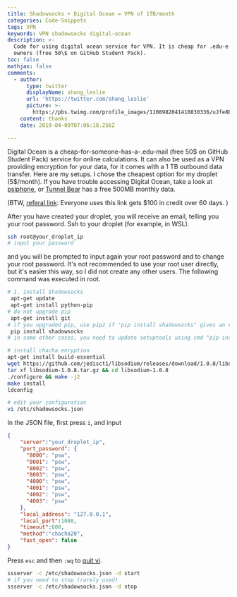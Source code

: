```yaml
---
title: Shadowsocks + Digital Ocean = VPN of 1TB/month
categories: Code-Snippets
tags: VPN
keywords: VPN shadowsocks digital-ocean
description: >-
  Code for using digital ocean service for VPN. It is cheap for .edu-e-mail
  owners (free 50\$ on GitHub Student Pack).
toc: false
mathjax: false
comments:
  - author:
      type: twitter
      displayName: shang_leslie
      url: 'https://twitter.com/shang_leslie'
      picture: >-
        https://pbs.twimg.com/profile_images/1108982041410830336/uJfe8Ecr_bigger.jpg
    content: thanks
    date: 2019-04-09T07:06:18.256Z

---
```


Digital Ocean is a cheap-for-someone-has-a-.edu-mail (free 50\$ on GitHub Student Pack) service for online calculations. It can also be used as a VPN providing encryption for your data, for it comes with a 1 TB outbound data transfer. Here are my setups. I chose the cheapest option for my droplet (5\$/month). If you have trouble accessing Digital Ocean, take a look at [psiphone](https://www.psiphon3.com/en/index.html), or [Tunnel Bear](https://www.tunnelbear.com/) has a free 500MB monthly data.

(BTW, [referal link](https://m.do.co/c/f9c641f35d87): Everyone uses this link gets $100 in credit over 60 days. )

After you have created your droplet, you will receive an email, telling you your root password. Ssh to your droplet (for example, in WSL). 

```bash
ssh root@your_droplet_ip
# input your password
```

and you will be prompted to input again your root password and to change your root password. It's not recommended to use your root user directly, but it's easier this way, so I did not create any other users. The following command was executed in root.

```bash
# 1. install Shadowsocks
 apt-get update
 apt-get install python-pip
# do not upgrade pip
 apt-get install git
# if you upgraded pip, use pip2 if "pip install shadowsocks" gives an error
 pip install shadowsocks
# in some other cases, you need to update setuptools using cmd "pip install --upgrade setuptools".

# install chacha enryption
apt-get install build-essential
wget https://github.com/jedisct1/libsodium/releases/download/1.0.8/libsodium-1.0.8.tar.gz
tar xf libsodium-1.0.8.tar.gz && cd libsodium-1.0.8
./configure && make -j2
make install
ldconfig

# edit your configuration 
vi /etc/shadowsocks.json
```

In the JSON file, first press `i`, and input

```json
{
    "server":"your_droplet_ip",
    "port_password": {
      "8000": "psw",
      "8001": "psw",
      "8002": "psw",
      "8003": "psw",
      "4000": "psw",
      "4001": "psw",
      "4002": "psw",
      "4003": "psw"
    },
    "local_address": "127.0.0.1",
    "local_port":1080,
    "timeout":600,
    "method":"chacha20",
    "fast_open": false
}
```

Press `esc` and then `:wq` to [quit vi](https://twitter.com/iamdevloper/status/435555976687923200).

```bash
ssserver -c /etc/shadowsocks.json -d start
# if you need to stop (rarely used)
ssserver -c /etc/shadowsocks.json -d stop
```
